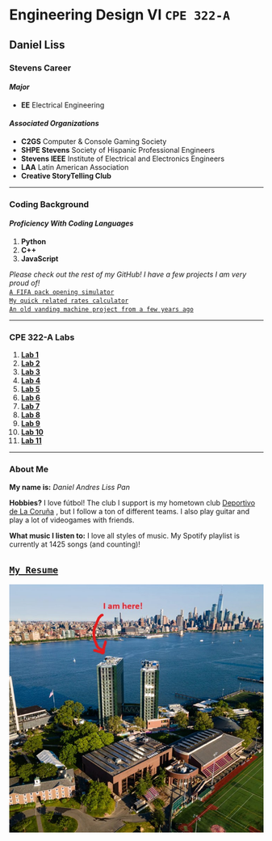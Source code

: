 # Engineering Design VI `CPE 322-A`
## Daniel Liss
### Stevens Career
#### *Major*
- **EE** Electrical Engineering

#### *Associated Organizations*
- **C2GS** Computer & Console Gaming Society
- **SHPE Stevens** Society of Hispanic Professional Engineers
- **Stevens IEEE** Institute of Electrical and Electronics Engineers
- **LAA** Latin American Association
- **Creative StoryTelling Club**
---
### Coding Background
#### *Proficiency With Coding Languages*
1. **Python**
2. **C++**
3. **JavaScript**

*Please check out the rest of my GitHub! I have a few projects I am very proud of!* <br />
[`A FIFA pack opening simulator`](https://github.com/UsuarioDelNet/FifaVSC) <br />
[`My quick related rates calculator`](https://github.com/UsuarioDelNet/RelatedRatesBeta) <br />
[`An old vanding machine project from a few years ago`](https://github.com/UsuarioDelNet/VendingMachine) <br />

---
### CPE 322-A Labs
1. [**Lab 1**](https://github.com/UsuarioDelNet/EngineeringDesign6/tree/main/Labs/Lab1)
2. [**Lab 2**](https://github.com/UsuarioDelNet/EngineeringDesign6/tree/main/Labs/Lab2)
3. [**Lab 3**](https://github.com/UsuarioDelNet/EngineeringDesign6/tree/main/Labs/Lab3)
4. [**Lab 4**]()
5. [**Lab 5**]()
6. [**Lab 6**]()
7. [**Lab 7**]()
8. [**Lab 8**]()
9. [**Lab 9**]()
10. [**Lab 10**]()
11. [**Lab 11**]()

---
### About Me
**My name is:** *Daniel Andres Liss Pan*

**Hobbies?**
I love fútbol! The club I support is my hometown club [Deportivo de La Coruña](https://www.rcdeportivo.es/) , but I follow a ton of different teams. I also play guitar and play a lot of videogames with friends.

**What music I listen to:** I love all styles of music. My Spotify playlist is currently at 1425 songs (and counting)!

[`My Resume`](SourceFolder/ResumeFirstDraft.pdf)
---
![Dan Not Found](SourceFolder/MeAsl.jpg)
